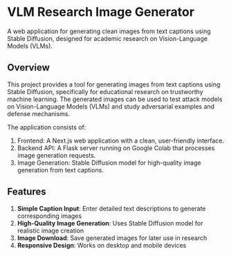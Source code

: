 
# VLM Research Image Generator
A web application for generating clean images from text captions using Stable Diffusion, designed for academic research on Vision-Language Models (VLMs).

## Overview
This project provides a tool for generating images from text captions using Stable Diffusion, specifically for educational research on trustworthy machine learning. The generated images can be used to test attack models on Vision-Language Models (VLMs) and study adversarial examples and defense mechanisms.

The application consists of:

1. Frontend: A Next.js web application with a clean, user-friendly interface.
2. Backend API: A Flask server running on Google Colab that processes image generation requests.
3. Image Generation: Stable Diffusion model for high-quality image generation from text captions.

## Features
1. **Simple Caption Input**: Enter detailed text descriptions to generate corresponding images
2. **High-Quality Image Generation**: Uses Stable Diffusion model for realistic image creation
3. **Image Download**: Save generated images for later use in research
4. **Responsive Design**: Works on desktop and mobile devices
